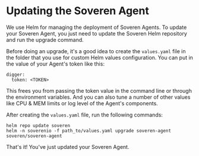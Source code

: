 # Updating the Soveren Agent

We use Helm for managing the deployment of Soveren Agents. To update your Soveren Agent, you just need to update the Soveren Helm repository and run the upgrade command.

Before doing an upgrade, it's a good idea to create the `values.yaml` file in the folder that you use for custom Helm values configuration. You can put in the value of your Agent's token like this:

```shell
digger:
  token: <TOKEN>
```
This frees you from passing the token value in the command line or through the environment variables. And you can also tune a number of other values like CPU & MEM limits or log level of the Agent's components.

After creating the `values.yaml` file, run the following commands:

```shell
helm repo update soveren
helm -n soverenio -f path_to/values.yaml upgrade soveren-agent soveren/soveren-agent
```
That's it! You've just updated your Soveren Agent.
